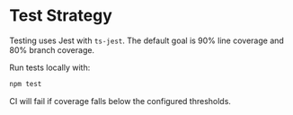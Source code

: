 # Test Strategy

Testing uses Jest with `ts-jest`. The default goal is 90% line coverage and 80% branch coverage.

Run tests locally with:

```bash
npm test
```

CI will fail if coverage falls below the configured thresholds.
